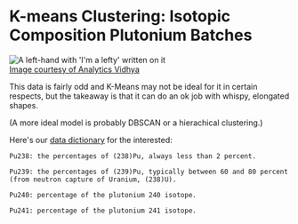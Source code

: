 # K-means Clustering:  Isotopic Composition Plutonium Batches

![A left-hand with 'I'm a lefty' written on it](https://imgur.com/2ksgRt3.png)<br>
<a href="https://www.analyticsvidhya.com/blog/2021/04/k-means-clustering-simplified-in-python/"> Image courtesy of Analytics Vidhya</a>

This data is fairly odd and K-Means may not be ideal for it in certain respects, but the takeaway is that it can do an ok job with whispy, elongated shapes.  

(A more ideal model is probably DBSCAN or a hierachical clustering.)

Here's our [data dictionary](https://vincentarelbundock.github.io/Rdatasets/doc/cluster/pluton.html) for the interested:

    Pu238: the percentages of (238)Pu, always less than 2 percent.

    Pu239: the percentages of (239)Pu, typically between 60 and 80 percent (from neutron capture of Uranium, (238)U).

    Pu240: percentage of the plutonium 240 isotope.

    Pu241: percentage of the plutonium 241 isotope.
